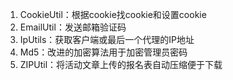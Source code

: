 1. CookieUtil：根据cookie找cookie和设置cookie
2. EmailUtil：发送邮箱验证码
3. IpUtils：获取客户端或最后一个代理的IP地址
4. Md5：改进的加密算法用于加密管理员密码
5. ZIPUtil：将活动文章上传的报名表自动压缩便于下载